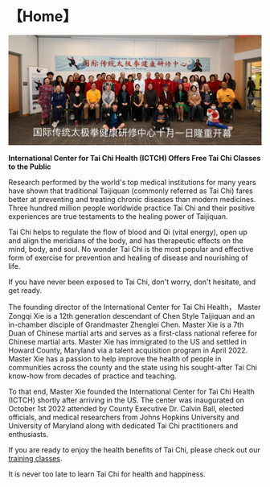 # 【Home】

![中心开幕](grand_opening.jpg)

**International Center for Tai Chi Health (ICTCH) Offers Free Tai Chi Classes to the Public** 

Research performed by the world's top medical institutions for many years have shown that traditional Taijiquan (commonly 
referred as Tai Chi) fares better at preventing and treating chronic diseases than modern medicines. 
Three hundred million people worldwide practice Tai Chi and their positive experiences are true testaments 
to the healing power of Taijiquan.

Tai Chi helps to regulate the flow of blood and Qi (vital energy), open up and align the meridians of the body, and 
has therapeutic effects on the mind, body, and soul.  No wonder Tai Chi is the most popular and effective 
form of exercise for prevention and healing of disease and nourishing of life.

If you have never been exposed to Tai Chi, don't worry, don't hesitate, and get ready.

The founding director of the International Center for Tai Chi Health， Master Zongqi Xie is a 12th generation descendant of 
Chen Style Taijiquan and an in-chamber disciple of Grandmaster Zhenglei Chen. Master Xie is a 7th Duan of Chinese martial arts 
and serves as a first-class national referee for Chinese martial arts. Master Xie has immigrated to the US and settled 
in Howard County, Maryland via a talent acquisition program in April 2022. Master Xie has a passion to help improve 
the health of people in communities across the county and the state using his sought-after Tai Chi know-how from 
decades of practice and teaching. 

To that end, Master Xie founded the International Center for Tai Chi Health (ICTCH) shortly after arriving in the US. 
The center was inaugurated on October 1st 2022 attended by County Executive Dr. Calvin Ball, elected officials, 
and medical researchers from Johns Hopkins University and University of Maryland along with dedicated 
Tai Chi practitioners and enthusiasts.

If you are ready to enjoy the health benefits of Tai Chi, please check out our [training classes](02.md). 

It is never too late to learn Tai Chi for health and happiness.


